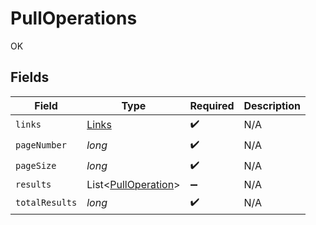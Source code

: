 # PullOperations

OK


## Fields

| Field                                                       | Type                                                        | Required                                                    | Description                                                 |
| ----------------------------------------------------------- | ----------------------------------------------------------- | ----------------------------------------------------------- | ----------------------------------------------------------- |
| `links`                                                     | [Links](../../models/shared/Links.md)                       | :heavy_check_mark:                                          | N/A                                                         |
| `pageNumber`                                                | *long*                                                      | :heavy_check_mark:                                          | N/A                                                         |
| `pageSize`                                                  | *long*                                                      | :heavy_check_mark:                                          | N/A                                                         |
| `results`                                                   | List<[PullOperation](../../models/shared/PullOperation.md)> | :heavy_minus_sign:                                          | N/A                                                         |
| `totalResults`                                              | *long*                                                      | :heavy_check_mark:                                          | N/A                                                         |